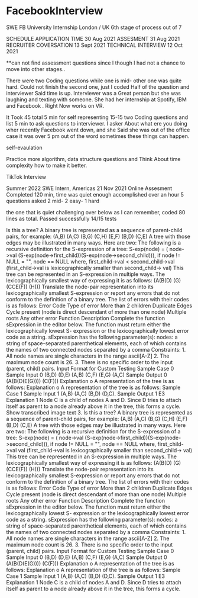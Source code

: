 # FacebookInterview

SWE FB University Internship
London / UK
6th stage of process out of 7

SCHEDULE
APPLICATION TIME 30 Aug 2021
ASSESMENT 31 Aug 2021
RECRUITER COVERSATION 13 Sept 2021
TECHNICAL INTERVIEW 12 Oct 2021

**can not find assessment questions since I though I had not a chance to move into other stages..

There were two Coding questions while one is mid- other one was quite hard. Could not finish the second one, just I coded Half of the question and interviewer Said time is up. Interviewer was a Great person but she was laughing and texting with someone. She had her internship at Spotify, IBM and Facebook . Right Now works on VR.

It Took 45 total 5 min for self representing 15-15 two Coding questions and list 5 min to ask questions to interviewer. I asker About what ere you doing wher recently Facebook went down, and she Said she was out of the office case it was over 5 pm out of the word sometimes these things can happen.


self-evaulation

Practice more algorithm, data structure questions and Think About time complexity how to make it better.



  TikTok Interview
  
  Summer 2022 SWE Intern, Americas 21 Nov 2021 Online Assesment Completed 120 min, time was quiet enough accomplished over an hour 5 questions asked 2 mid- 2 easy- 1 hard

the one that is quiet challenging over below as I can remember, coded 80 lines as total. Passed successfully 14/15 tests

Is this a tree? A binary tree is represented as a sequence of parent-child pairs, for example: (A,B) (A,C) (B,G) (C,H) (E,F) (B,D) (C,E) A tree with those edges may be illustrated in many ways. Here are two: The following is a recursive definition for the S-expression of a tree: S-exp(node) = ( node->val (S-exp(node->first_child))(S-exp(node->second_child))), if node != NULL = "", node == NULL where, first_child->val < second_child->val (first_child->val is lexicographically smaller than second_child-> val) This tree can be represented in an S-expression in multiple ways. The lexicographically smallest way of expressing it is as follows: (A(B(D) (G)(CCE(F)) (H))) Translate the node-pair representation into its lexicographically smallest S-expression or report any errors that do not conform to the definition of a binary tree. The list of errors with their codes is as follows: Error Code Type of error More than 2 children Duplicate Edges Cycle present (node is direct descendant of more than one node) Multiple roots Any other error Function Description Complete the function sExpression in the editor below. The function must return either the lexicographically lowest S- expression or the lexicographically lowest error code as a string. sExpression has the following parameter(s): nodes: a string of space-separated parenthetical elements, each of which contains the names of two connected nodes separated by a comma Constraints: 1. All node names are single characters in the range ascii[A-Z] 2. The maximum node count is 26. 3. There is no specific order to the input (parent, child) pairs. Input Format for Custom Testing Sample Case 0 Sample Input 0 (B,D) (D,E) (A,B) (C,F) (E,G) (A,C) Sample Output 0 (A(B(D(E(G)))) (C(F))) Explanation o A representation of the tree is as follows: Explanation o A representation of the tree is as follows: Sample Case 1 Sample Input 1 (A,B) (A,C) (B,D) (D,C). Sample Output 1 E3 Explanation 1 Node C is a child of nodes A and D. Since D tries to attach itself as parent to a node already above it in the tree, this forms a cycle. Show transcribed image text 3. Is this a tree? A binary tree is represented as a sequence of parent-child pairs, for example: (A,B) (A,C) (B,G) (C,H) (E,F) (B,D) (C,E) A tree with those edges may be illustrated in many ways. Here are two: The following is a recursive definition for the S-expression of a tree: S-exp(node) = ( node->val (S-exp(node->first_child))(S-exp(node->second_child))), if node != NULL = "", node == NULL where, first_child->val val (first_child->val is lexicographically smaller than second_child-> val) This tree can be represented in an S-expression in multiple ways. The lexicographically smallest way of expressing it is as follows: (A(B(D) (G)(CCE(F)) (H))) Translate the node-pair representation into its lexicographically smallest S-expression or report any errors that do not conform to the definition of a binary tree. The list of errors with their codes is as follows: Error Code Type of error More than 2 children Duplicate Edges Cycle present (node is direct descendant of more than one node) Multiple roots Any other error Function Description Complete the function sExpression in the editor below. The function must return either the lexicographically lowest S- expression or the lexicographically lowest error code as a string. sExpression has the following parameter(s): nodes: a string of space-separated parenthetical elements, each of which contains the names of two connected nodes separated by a comma Constraints: 1. All node names are single characters in the range ascii[A-Z] 2. The maximum node count is 26. 3. There is no specific order to the input (parent, child) pairs. Input Format for Custom Testing Sample Case 0 Sample Input 0 (B,D) (D,E) (A,B) (C,F) (E,G) (A,C) Sample Output 0 (A(B(D(E(G)))) (C(F))) Explanation o A representation of the tree is as follows: Explanation o A representation of the tree is as follows: Sample Case 1 Sample Input 1 (A,B) (A,C) (B,D) (D,C). Sample Output 1 E3 Explanation 1 Node C is a child of nodes A and D. Since D tries to attach itself as parent to a node already above it in the tree, this forms a cycle.

